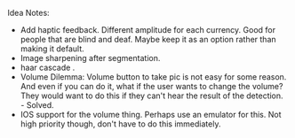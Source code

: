 Idea Notes:

* Add haptic feedback. Different amplitude for each currency. Good for people that are blind and deaf. Maybe keep it as an option rather than making it default.
* Image sharpening after segmentation.
* haar cascade .
* Volume Dilemma: Volume button to take pic is not easy for some reason. And even if you can do it, what if the user wants to change the volume? They would want to do this if they can't hear the result of the detection. - Solved. 
* IOS support for the volume thing. Perhaps use an emulator for this. Not high priority though, don't have to do this immediately. 
